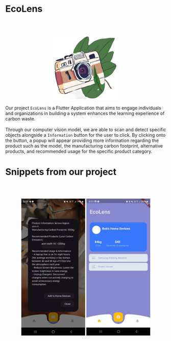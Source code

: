 # EcoLens

<br><br>
<p align="center">
  <img src="/assets/icon.png" alt="EcoLens Logo" width="200px"/>
</p>

Our project `EcoLens` is a Flutter Application that aims to engage individuals and organizations in building a system enhances the learning experience of carbon waste.
<br><br>
Through our computer vision model, we are able to scan and detect specific objects alongside a `Information` button for the user to click. By clicking onto the button, a popup will appear providing more information regarding the product such as the model, the manufacturing carbon footprint, alternative products, and recommended usage for the specific product category.
<br>

# Snippets from our project
<br><br>
<p align="center">
  <img src="/assets/information.jpg" alt="EcoLens Logo" width="200px"/>
  <img src="/assets/dashboard.jpg" alt="EcoLens Logo" width="200px"/>
</p>
